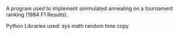 A program used to implement simmulated annealing on a tournament ranking (1984 F1 Results).

Python Libraries used:
    sys
    math
    random
    time
    copy